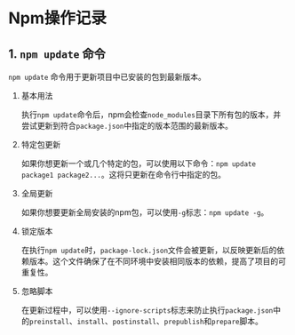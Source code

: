 # Npm操作记录

## 1. `npm update` 命令

`npm update` 命令用于更新项目中已安装的包到最新版本。

1. 基本用法

    执行`npm update`命令后，npm会检查`node_modules`目录下所有包的版本，并尝试更新到符合`package.json`中指定的版本范围的最新版本。‌

2. 特定包更新

    如果你想更新一个或几个特定的包，可以使用以下命令：`npm update package1 package2...`。这将只更新在命令行中指定的包。

3. 全局更新

    如果你想要更新全局安装的npm包，可以使用`-g`标志：`npm update -g`。

4. 锁定版本

    在执行`npm update`时，`package-lock.json`文件会被更新，以反映更新后的依赖版本。这个文件确保了在不同环境中安装相同版本的依赖，提高了项目的可重复性。

5. 忽略脚本

    在更新过程中，可以使用`--ignore-scripts`标志来防止执行`package.json`中的`preinstall`、`install`、`postinstall`、`prepublish`和`prepare`脚本。